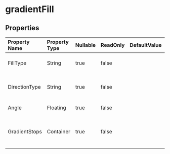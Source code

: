 # **gradientFill**

 

## **Properties**

| Property Name | Property Type | Nullable |  ReadOnly | DefaultValue | Description | 
| :- | :- | :- |:- |  :- | :- |
|FillType|String|true|false |  |Gets the gradient fill type. |
|DirectionType|String|true|false |  |Gets the gradient direction type. |
|Angle|Floating|true|false |  |The angle of linear fill. |
|GradientStops|Container|true|false |  |Represents the gradient stop collection. |

